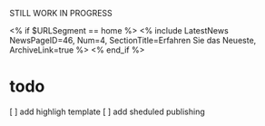 STILL WORK IN PROGRESS

<% if $URLSegment == home %>
  <% include LatestNews NewsPageID=46, Num=4, SectionTitle=Erfahren Sie das Neueste, ArchiveLink=true %>
<% end_if %>

# todo
[ ] add highligh template
[ ] add sheduled publishing
